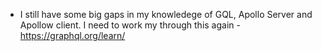 ---
---

- I still have some big gaps in my knowledege of GQL, Apollo Server and Apollow client. I need to work my through this again - https://graphql.org/learn/
